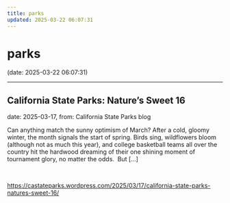 ```yaml
---
title: parks
updated: 2025-03-22 06:07:31
---
```


# parks

(date: 2025-03-22 06:07:31)

---

## California State Parks: Nature’s Sweet 16

date: 2025-03-17, from: California State Parks blog

Can anything match the sunny optimism of March? After a cold, gloomy winter, the month signals the start of spring. Birds sing, wildflowers bloom (although not as much this year), and college basketball teams all over the country hit the hardwood dreaming of their one shining moment of tournament glory, no matter the odds.&#160; But [&#8230;] 

<br> 

<https://castateparks.wordpress.com/2025/03/17/california-state-parks-natures-sweet-16/>

